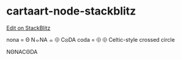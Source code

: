 # cartaart-node-stackblitz

[Edit on StackBlitz](https://stackblitz.com/edit/cartaart-node)

nona = Θ N⦵NA ⦵ ⨁ C⦻DA
coda = ⨁ ⨁ Celtic-style crossed circle

NΘNACΘDA